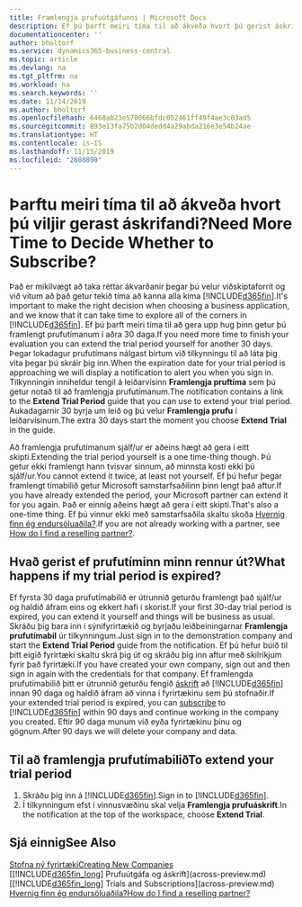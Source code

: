 ```yaml
---
title: Framlengja prufuútgáfunni | Microsoft Docs
description: Ef þú þarft meiri tíma til að ákveða hvort þú gerist áskrifandi geturðu framlengt prufuútgáfunni.
documentationcenter: ''
author: bholtorf
ms.service: dynamics365-business-central
ms.topic: article
ms.devlang: na
ms.tgt_pltfrm: na
ms.workload: na
ms.search.keywords: ''
ms.date: 11/14/2019
ms.author: bholtorf
ms.openlocfilehash: 6468ab23e570066bfdc052461ff49f4ae3c03ad5
ms.sourcegitcommit: 893e13fa75b2d04dedd4a29abda216e3e54b24ae
ms.translationtype: HT
ms.contentlocale: is-IS
ms.lasthandoff: 11/15/2019
ms.locfileid: "2808890"
---
```

# <a name="need-more-time-to-decide-whether-to-subscribe"></a><span data-ttu-id="7cbe6-103">Þarftu meiri tíma til að ákveða hvort þú viljir gerast áskrifandi?</span><span class="sxs-lookup"><span data-stu-id="7cbe6-103">Need More Time to Decide Whether to Subscribe?</span></span>
<span data-ttu-id="7cbe6-104">Það er mikilvægt að taka réttar ákvarðanir þegar þú velur viðskiptaforrit og við vitum að það getur tekið tíma að kanna alla kima [!INCLUDE[d365fin](includes/d365fin_md.md)].</span><span class="sxs-lookup"><span data-stu-id="7cbe6-104">It's important to make the right decision when choosing a business application, and we know that it can take time to explore all of the corners in [!INCLUDE[d365fin](includes/d365fin_md.md)].</span></span> <span data-ttu-id="7cbe6-105">Ef þú þarft meiri tíma til að gera upp hug þinn getur þú framlengt prufutímanum í aðra 30 daga.</span><span class="sxs-lookup"><span data-stu-id="7cbe6-105">If you need more time to finish your evaluation you can extend the trial period yourself for another 30 days.</span></span> <span data-ttu-id="7cbe6-106">Þegar lokadagur prufutímans nálgast birtum við tilkynningu til að láta þig vita þegar þú skráir þig inn.</span><span class="sxs-lookup"><span data-stu-id="7cbe6-106">When the expiration date for your trial period is approaching we will display a notification to alert you when you sign in.</span></span> <span data-ttu-id="7cbe6-107">Tilkynningin inniheldur tengil á leiðarvísinn **Framlengja pruftíma** sem þú getur notað til að framlengja prufutímanum.</span><span class="sxs-lookup"><span data-stu-id="7cbe6-107">The notification contains a link to the **Extend Trial Period** guide that you can use to extend your trial period.</span></span> <span data-ttu-id="7cbe6-108">Aukadagarnir 30 byrja um leið og þú velur **Framlengja prufu** í leiðarvísinum.</span><span class="sxs-lookup"><span data-stu-id="7cbe6-108">The extra 30 days start the moment you choose **Extend Trial** in the guide.</span></span>

<span data-ttu-id="7cbe6-109">Að framlengja prufutímanum sjálf/ur er aðeins hægt að gera í eitt skipti.</span><span class="sxs-lookup"><span data-stu-id="7cbe6-109">Extending the trial period yourself is a one time-thing though.</span></span> <span data-ttu-id="7cbe6-110">Þú getur ekki framlengt hann tvisvar sinnum, að minnsta kosti ekki þú sjálf/ur.</span><span class="sxs-lookup"><span data-stu-id="7cbe6-110">You cannot extend it twice, at least not yourself.</span></span> <span data-ttu-id="7cbe6-111">Ef þú hefur þegar framlengt tímabilið getur Microsoft samstarfsaðilinn þinn lengt það aftur.</span><span class="sxs-lookup"><span data-stu-id="7cbe6-111">If you have already extended the period, your Microsoft partner can extend it for you again.</span></span> <span data-ttu-id="7cbe6-112">Það er einnig aðeins hægt að gera í eitt skipti.</span><span class="sxs-lookup"><span data-stu-id="7cbe6-112">That's also a one-time thing.</span></span> <span data-ttu-id="7cbe6-113">Ef þú vinnur ekki með samstarfsaðila skaltu skoða [Hvernig finn ég endursöluaðila?](across-faq.md#findpartner).</span><span class="sxs-lookup"><span data-stu-id="7cbe6-113">If you are not already working with a partner, see [How do I find a reselling partner?](across-faq.md#findpartner).</span></span>

## <a name="what-happens-if-my-trial-period-is-expired"></a><span data-ttu-id="7cbe6-114">Hvað gerist ef prufutíminn minn rennur út?</span><span class="sxs-lookup"><span data-stu-id="7cbe6-114">What happens if my trial period is expired?</span></span>
<span data-ttu-id="7cbe6-115">Ef fyrsta 30 daga prufutímabilið er útrunnið geturðu framlengt það sjálf/ur og haldið áfram eins og ekkert hafi í skorist.</span><span class="sxs-lookup"><span data-stu-id="7cbe6-115">If your first 30-day trial period is expired, you can extend it yourself and things will be business as usual.</span></span> <span data-ttu-id="7cbe6-116">Skráðu þig bara inn í sýnifyrirtækið og byrjaðu leiðbeiningarnar **Framlengja prufutímabil** úr tilkynningum.</span><span class="sxs-lookup"><span data-stu-id="7cbe6-116">Just sign in to the demonstration company and start the **Extend Trial Period** guide from the notification.</span></span> <span data-ttu-id="7cbe6-117">Ef þú hefur búið til þitt eigið fyrirtæki skaltu skrá þig út og skráðu þig inn aftur með skilríkjum fyrir það fyrirtæki.</span><span class="sxs-lookup"><span data-stu-id="7cbe6-117">If you have created your own company, sign out and then sign in again with the credentials for that company.</span></span> <span data-ttu-id="7cbe6-118">Ef framlengda prufutímabilið þitt er útrunnið geturðu fengið [áskrift](https://go.microsoft.com/fwlink/?linkid=828659) að [!INCLUDE[d365fin](includes/d365fin_md.md)] innan 90 daga og haldið áfram að vinna í fyrirtækinu sem þú stofnaðir.</span><span class="sxs-lookup"><span data-stu-id="7cbe6-118">If your extended trial period is expired, you can [subscribe](https://go.microsoft.com/fwlink/?linkid=828659) to [!INCLUDE[d365fin](includes/d365fin_md.md)] within 90 days and continue working in the company you created.</span></span> <span data-ttu-id="7cbe6-119">Eftir 90 daga munum við eyða fyrirtækinu þínu og gögnum.</span><span class="sxs-lookup"><span data-stu-id="7cbe6-119">After 90 days we will delete your company and data.</span></span> 

## <a name="to-extend-your-trial-period"></a><span data-ttu-id="7cbe6-120">Til að framlengja prufutímabilið</span><span class="sxs-lookup"><span data-stu-id="7cbe6-120">To extend your trial period</span></span>
1. <span data-ttu-id="7cbe6-121">Skráðu þig inn á [!INCLUDE[d365fin](includes/d365fin_md.md)].</span><span class="sxs-lookup"><span data-stu-id="7cbe6-121">Sign in to [!INCLUDE[d365fin](includes/d365fin_md.md)].</span></span>
2. <span data-ttu-id="7cbe6-122">Í tilkynningum efst í vinnusvæðinu skal velja **Framlengja prufuáskrift**.</span><span class="sxs-lookup"><span data-stu-id="7cbe6-122">In the notification at the top of the workspace, choose **Extend Trial**.</span></span>

## <a name="see-also"></a><span data-ttu-id="7cbe6-123">Sjá einnig</span><span class="sxs-lookup"><span data-stu-id="7cbe6-123">See Also</span></span>

[<span data-ttu-id="7cbe6-124">Stofna ný fyrirtæki</span><span class="sxs-lookup"><span data-stu-id="7cbe6-124">Creating New Companies</span></span>](about-new-company.md)  
<span data-ttu-id="7cbe6-125">[[!INCLUDE[d365fin_long](includes/d365fin_long_md.md)] Prufuútgáfa og áskrift](across-preview.md)</span><span class="sxs-lookup"><span data-stu-id="7cbe6-125">[[!INCLUDE[d365fin_long](includes/d365fin_long_md.md)] Trials and Subscriptions](across-preview.md)</span></span>  
[<span data-ttu-id="7cbe6-126">Hvernig finn ég endursöluaðila?</span><span class="sxs-lookup"><span data-stu-id="7cbe6-126">How do I find a reselling partner?</span></span>](across-faq.md#findpartner)  
